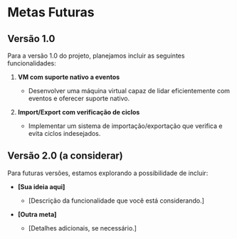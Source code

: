 # Metas Futuras

## Versão 1.0

Para a versão 1.0 do projeto, planejamos incluir as seguintes funcionalidades:

1. **VM com suporte nativo a eventos**
   - Desenvolver uma máquina virtual capaz de lidar eficientemente com eventos e oferecer suporte nativo.

2. **Import/Export com verificação de ciclos**
   - Implementar um sistema de importação/exportação que verifica e evita ciclos indesejados.

## Versão 2.0 (a considerar)

Para futuras versões, estamos explorando a possibilidade de incluir:

- **[Sua ideia aqui]**
  - [Descrição da funcionalidade que você está considerando.]

- **[Outra meta]**
  - [Detalhes adicionais, se necessário.]
